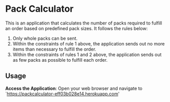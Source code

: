 # Pack Calculator

This is an application that calculates the number of packs required to fulfill an order based on predefined pack sizes. It follows the rules below:

1. Only whole packs can be sent.
2. Within the constraints of rule 1 above, the application sends out no more items than necessary to fulfill the order.
3. Within the constraints of rules 1 and 2 above, the application sends out as few packs as possible to fulfill each order.

## Usage

**Access the Application**: Open your web browser and navigate to `https://packcalculator-eff03b028e14.herokuapp.com'


